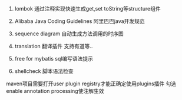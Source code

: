 1. lombok  通过注释实现快速生成get,set toString等structure组件
2. Alibaba Java Coding Guidelines  阿里巴巴java开发规范
3. sequence diagram  自动生成方法调用的时序图
4. translation 翻译插件 支持有道等..
5. free for mybatis  sql编写语法提示

1. shellcheck 脚本语法检查


maven项目需要打开user plugin registry才能正确定使用plugins插件
勾选enable annotation processing使注解生效